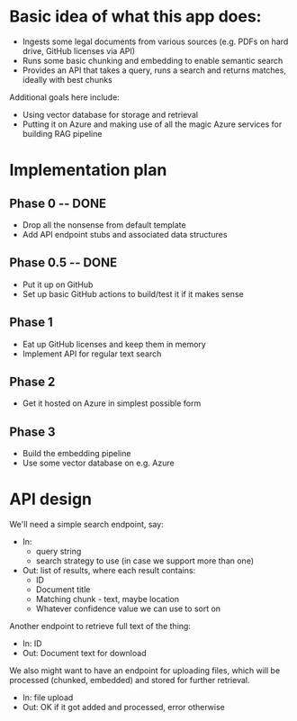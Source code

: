 # Basic idea of what this app does:
- Ingests some legal documents from various sources (e.g. PDFs on hard drive, GitHub licenses via API)
- Runs some basic chunking and embedding to enable semantic search
- Provides an API that takes a query, runs a search and returns matches, ideally with best chunks

Additional goals here include:
- Using vector database for storage and retrieval
- Putting it on Azure and making use of all the magic Azure services for building RAG pipeline

# Implementation plan
## Phase 0 -- DONE
- Drop all the nonsense from default template
- Add API endpoint stubs and associated data structures

## Phase 0.5 -- DONE
- Put it up on GitHub
- Set up basic GitHub actions to build/test it if it makes sense

## Phase 1
- Eat up GitHub licenses and keep them in memory
- Implement API for regular text search

## Phase 2
- Get it hosted on Azure in simplest possible form

## Phase 3
- Build the embedding pipeline
- Use some vector database on e.g. Azure

# API design
We'll need a simple search endpoint, say:
- In:
    - query string
    - search strategy to use (in case we support more than one)
- Out: list of results, where each result contains:
    - ID
    - Document title
    - Matching chunk - text, maybe location
    - Whatever confidence value we can use to sort on

Another endpoint to retrieve full text of the thing:
- In: ID
- Out: Document text for download

We also might want to have an endpoint for uploading files, which will be processed (chunked, embedded) and stored for further retrieval.
- In: file upload
- Out: OK if it got added and processed, error otherwise